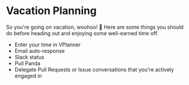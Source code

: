 # Vacation Planning

So you're going on vacation, woohoo! <span aria-label="celebrate">🥳</span> Here are some things you should do before heading out and enjoying some well-earned time off.

- Enter your time in VPlanner
- Email auto-response
- Slack status
- Pull Panda
- Delegate Pull Requests or Issue conversations that you're actively engaged in
